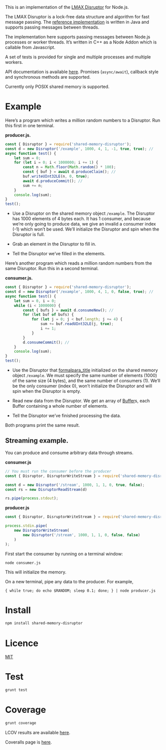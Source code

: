 This is an implementation of the [LMAX
Disruptor](https://lmax-exchange.github.io/disruptor/) for Node.js.

The LMAX Disruptor is a lock-free data structure and algorithm for fast
message passing. The [reference
implementation](https://github.com/LMAX-Exchange/disruptor) is written
in Java and supports passing messages between threads.

The implementation here supports passing messages between Node.js
processes or worker threads. It’s written in C++ as a Node Addon which
is callable from Javascript.

A set of tests is provided for single and multiple processes and
multiple workers.

API documentation is available
[here](http://rawgit.davedoesdev.com/davedoesdev/shared-memory-disruptor/master/docs/index.html).
Promises (`async/await`), callback style and synchronous methods are
supported.

Currently only POSIX shared memory is supported.

# Example

Here’s a program which writes a million random numbers to a Disruptor.
Run this first in one terminal.

**producer.js.**

``` javascript
const { Disruptor } = require('shared-memory-disruptor');
const d = new Disruptor('/example', 1000, 4, 1, -1, true, true); // 
async function test() {
    let sum = 0;
    for (let i = 0; i < 1000000; i += 1) {
        const n = Math.floor(Math.random() * 100);
        const { buf } = await d.produceClaim(); // 
        buf.writeUInt32LE(n, 0, true);
        await d.produceCommit(); // 
        sum += n;
    }
    console.log(sum);
}
test();
```

  - Use a Disruptor on the shared memory object `/example`. The
    Disruptor has 1000 elements of 4 bytes each. It has 1 consumer, and
    because we’re only going to produce data, we give an invalid a
    consumer index (-1) which won’t be used. We’ll initialize the
    Disruptor and spin when the Disruptor is full.

  - Grab an element in the Disruptor to fill in.

  - Tell the Disruptor we’ve filled in the elements.

Here’s another program which reads a million random numbers from the
same Disruptor. Run this in a second terminal.

**consumer.js.**

``` javascript
const { Disruptor } = require('shared-memory-disruptor');
const d = new Disruptor('/example', 1000, 4, 1, 0, false, true); // 
async function test() {
    let sum = 0, i = 0;
    while (i < 1000000) {
        const { bufs } = await d.consumeNew(); // 
        for (let buf of bufs) {
            for (let j = 0; j < buf.length; j += 4) {
                sum += buf.readUInt32LE(j, true);
                i += 1;
            }
        }
        d.consumeCommit(); // 
    }
    console.log(sum);
}
test();
```

  - Use the Disruptor that [formalpara\_title](#producer) initialized on
    the shared memory object `/example`. We must specify the same number
    of elements (1000) of the same size (4 bytes), and the same number
    of consumers (1). We’ll be the only consumer (index 0), won’t
    initialize the Disruptor and will spin when the Disruptor is empty.

  - Read new data from the Disruptor. We get an array of
    [Buffer](https://nodejs.org/dist/latest-v8.x/docs/api/buffer.html)s,
    each Buffer containing a whole number of elements.

  - Tell the Disruptor we’ve finished processing the data.

Both programs print the same result.

## Streaming example.

You can produce and consume arbitrary data through streams.

**consumer.js**
```javascript
// You must run the consumer before the producer
const { Disruptor, DisruptorWriteStream } = require('shared-memory-disruptor');

const d = new Disruptor('/stream', 1000, 1, 1, 0, true, false);
const rs = new DisruptorReadStream(d)

rs.pipe(process.stdout);
```

**producer.js**

```javascript
const { Disruptor, DisruptorWriteStream } = require('shared-memory-disruptor');

process.stdin.pipe(
    new DisruptorWriteStream(
        new Disruptor('/stream', 1000, 1, 1, 0, false, false)
    )
);
```

First start the consumer by running on a terminal window:

    node consumer.js

This will initialize the memory.

On a new terminal, pipe any data to the producer. For example,


    { while true; do echo $RANDOM; sleep 0.1; done; } | node producer.js

# Install

``` bash
npm install shared-memory-disruptor
```

# Licence

[MIT](LICENCE)

# Test

``` bash
grunt test
```

# Coverage

``` bash
grunt coverage
```

LCOV results are available
[here](http://rawgit.davedoesdev.com/davedoesdev/shared-memory-disruptor/master/coverage/lcov-report/index.html).

Coveralls page is
[here](https://coveralls.io/r/davedoesdev/shared-memory-disruptor).
